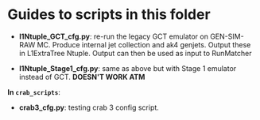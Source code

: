 # Guides to scripts in this folder

- __l1Ntuple_GCT_cfg.py__: re-run the legacy GCT emulator on GEN-SIM-RAW MC. Produce internal jet collection and ak4 genjets. Output these in L1ExtraTree Ntuple. Output can then be used as input to RunMatcher

- __l1Ntuple_Stage1_cfg.py__: same as above but with Stage 1 emulator instead of GCT. **DOESN'T WORK ATM**

__In `crab_scripts`__:

- __crab3_cfg.py__: testing crab 3 config script.